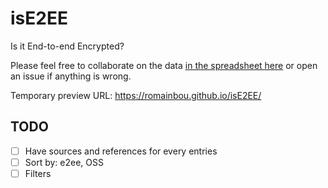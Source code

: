 # isE2EE
Is it End-to-end Encrypted?


Please feel free to collaborate on the data [in the spreadsheet here](https://ethercalc.org/o2vpstli66gd) or open an issue if anything is wrong.

Temporary preview URL: https://romainbou.github.io/isE2EE/


## TODO
- [ ] Have sources and references for every entries
- [ ] Sort by: e2ee, OSS
- [ ] Filters